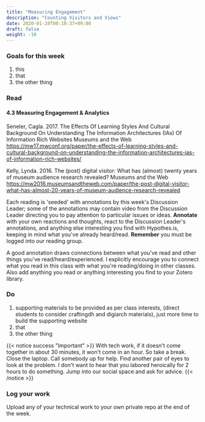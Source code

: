 ```yaml
---
title: "Measuring Engagement"
description: "Counting Visitors and Views"
date: 2020-01-28T00:10:37+09:00
draft: false
weight: -10
---
```


### Goals for this week

1. this
2. that
3. the other thing

### Read

#### 4.3 Measuring Engagement & Analytics

Seneler, Cagla. 2017. The Effects Of Learning Styles And Cultural Background On Understanding The Information Architectures (IAs) Of Information Rich Websites Museums and the Web https://mw17.mwconf.org/paper/the-effects-of-learning-styles-and-cultural-background-on-understanding-the-information-architectures-ias-of-information-rich-websites/

Kelly, Lynda. 2016. The (post) digital visitor: What has (almost) twenty years of museum audience research revealed? Museums and the Web https://mw2016.museumsandtheweb.com/paper/the-post-digital-visitor-what-has-almost-20-years-of-museum-audience-research-revealed

Each reading is 'seeded' with annotations by this week's Discussion Leader; some of the annotations may contain video from the Discussion Leader directing you to pay attention to particular issues or ideas. **Annotate** with your own reactions and thoughts, react to the Discussion Leader's annotations, and anything else interesting you find with Hypothes.is, keeping in mind what you've already heard/read. **Remember** you must be logged into our reading group. 

A good annotation draws connections between what you've read and other things you've read/heard/experienced. I explicitly encourage you to connect what you read in this class with what you're reading/doing in other classes. Also add anything you read or anything interesting you find to your Zotero library.


### Do

1. supporting materials to be provided as per class interests, (direct students to consider craftingdh and digiarch materials), just more time to build the supporting website
2. that
3. the other thing

{{< notice success "Important" >}} With tech work, if it doesn't come together in about 30 minutes, it won't come in an hour. So take a break. Close the laptop. Call somebody up for help. Find another pair of eyes to look at the problem. I don't want to hear that you labored heroically for 2 hours to do something. Jump into our social space and ask for advice.
{{< /notice >}}

### Log your work 

Upload any of your technical work to your own private repo at the end of the week.
